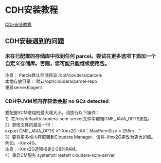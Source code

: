 # CDH安装教程
[CDH安装教程](https://blog.csdn.net/u010520724/article/details/110635922)

## CDH安装遇到的问题

###  未在已配置的存储库中找到任何 parcel。尝试在更多选项下添加一个自定义存储库。否则，您可能只能继续使用包。
注意： Parcle默认存储目录 /opt/cloudera/parcels  
本地存放目录： 默认/opt/cloudera/parcel-repo   
重启server和agent   

### CDH中JVM堆内存较低会报 no GCs detected
要配置SCM进程的最大堆大小，请执行以下操作：  
1）在/etc/default/cloudera-scm-server文件中编辑CMF_JAVA_OPTS属性。  
2）更改文件的最后一行：  
export CMF_JAVA_OPTS =“-Xmx2G -XX：MaxPermSize = 256m ...”  
3）要将更多堆内存配置到Cloudera Manager，请将-Xmx2G更改为更大的值。  
例如，-Xmx4G。  
注意：-Xmx2G选项指定2 GB的RAM。  
4）重启CM服务 systemctl restart cloudera-scm-server   
  
